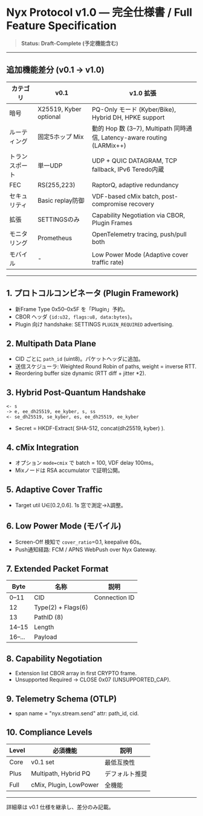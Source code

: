 # Nyx Protocol v1.0 — 完全仕様書 / Full Feature Specification

> **Status: Draft-Complete (予定機能含む)**

---

## 追加機能差分 (v0.1 → v1.0)
| カテゴリ | v0.1 | v1.0 拡張 |
|-----------|------|-----------|
| 暗号 | X25519, Kyber optional | PQ-Only モード (Kyber/Bike), Hybrid DH, HPKE support |
| ルーティング | 固定5ホップ Mix | 動的 Hop 数 (3–7), Multipath 同時通信, Latency-aware routing (LARMix++) |
| トランスポート | 単一UDP | UDP + QUIC DATAGRAM, TCP fallback, IPv6 Teredo内蔵 |
| FEC | RS(255,223) | RaptorQ, adaptive redundancy |
| セキュリティ | Basic replay防御 | VDF-based cMix batch, post-compromise recovery |
| 拡張 | SETTINGSのみ | Capability Negotiation via CBOR, Plugin Frames |
| モニタリング | Prometheus | OpenTelemetry tracing, push/pull both |
| モバイル | - | Low Power Mode (Adaptive cover traffic rate) |

---

## 1. プロトコルコンビネータ (Plugin Framework)
* 新Frame Type 0x50–0x5F を「Plugin」予約。
* CBOR ヘッダ `{id:u32, flags:u8, data:bytes}`。
* Plugin 向け handshake: SETTINGS `PLUGIN_REQUIRED` advertising.

## 2. Multipath Data Plane
* CID ごとに `path_id` (uint8)。パケットヘッダに追加。
* 送信スケジューラ: Weighted Round Robin of paths, weight = inverse RTT.
* Reordering buffer size dynamic (RTT diff + jitter *2).

## 3. Hybrid Post-Quantum Handshake
```
<- s
-> e, ee_dh25519, ee_kyber, s, ss
<- se_dh25519, se_kyber, es, ee_dh25519, ee_kyber
```
* Secret = HKDF-Extract( SHA-512, concat(dh25519, kyber) ).

## 4. cMix Integration
* オプション `mode=cmix` で batch = 100, VDF delay 100ms。
* Mixノードは RSA accumulator で証明公開。

## 5. Adaptive Cover Traffic
* Target util U∈[0.2,0.6]. 1s 窓で測定→λ調整。

## 6. Low Power Mode (モバイル)
* Screen-Off 検知で `cover_ratio`=0.1, keepalive 60s。
* Push通知経路: FCM / APNS WebPush over Nyx Gateway.

## 7. Extended Packet Format
| Byte | 名称 | 説明 |
|------|------|------|
| 0–11 | CID | Connection ID |
| 12 | Type(2) + Flags(6) |
| 13 | PathID (8) |
| 14–15 | Length |
| 16–... | Payload |

## 8. Capability Negotiation
* Extension list CBOR array in first CRYPTO frame.
* Unsupported Required → CLOSE 0x07 (UNSUPPORTED_CAP).

## 9. Telemetry Schema (OTLP)
* span name = "nyx.stream.send" attr: path_id, cid.

## 10. Compliance Levels
| Level | 必須機能 | 説明 |
|-------|----------|------|
| Core | v0.1 set | 最低互換性 |
| Plus | Multipath, Hybrid PQ | デフォルト推奨 |
| Full | cMix, Plugin, LowPower | 全機能 |

---

詳細章は v0.1 仕様を継承し、差分のみ記載。 